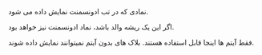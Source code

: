نمادی که در تب ادونسمنت نمایش داده می شود.

اگر این یک ریشه والد باشد، نماد ادونسمنت نیز خواهد بود.

فقط آیتم ها اینجا قابل استفاده هستند. بلاک های بدون آیتم نمیتوانند نمایش داده شوند.